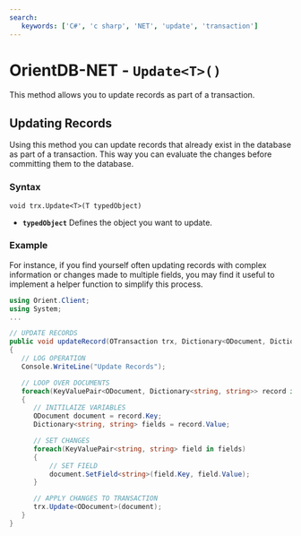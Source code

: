 ```yaml
---
search:
   keywords: ['C#', 'c sharp', 'NET', 'update', 'transaction']
---
```


# OrientDB-NET - `Update<T>()`

This method allows you to update records as part of a transaction.

## Updating Records

Using this method you can update records that already exist in the database as part of a transaction.  This way you can evaluate the changes before committing them to the database.

### Syntax

```
void trx.Update<T>(T typedObject)
```

- **`typedObject`** Defines the object you want to update.

### Example

For instance, if you find yourself often updating records with complex information or changes made to multiple fields, you may find it useful to implement a helper function to simplify this process.

```csharp
using Orient.Client;
using System;
...

// UPDATE RECORDS
public void updateRecord(OTransaction trx, Dictionary<ODocument, Dictionary<string, string>> records)
{
   // LOG OPERATION
   Console.WriteLine("Update Records");

   // LOOP OVER DOCUMENTS
   foreach(KeyValuePair<ODocument, Dictionary<string, string>> record in records)
   {
      // INITILAIZE VARIABLES
      ODocument document = record.Key;
      Dictionary<string, string> fields = record.Value;

      // SET CHANGES
      foreach(KeyValuePair<string, string> field in fields)
      {
          // SET FIELD
          document.SetField<string>(field.Key, field.Value);
      }

      // APPLY CHANGES TO TRANSACTION
      trx.Update<ODocument>(document);
   }
}
``` 
